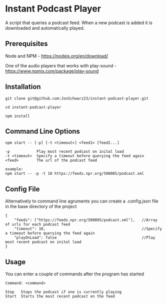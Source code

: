 # Instant Podcast Player

A script that queries a podcast feed. When a new podcast is added it is downloaded and automatically played.

## Prerequisites

Node and NPM - https://nodejs.org/en/download/

One of the audio players that works with play-sound - https://www.npmjs.com/package/play-sound

## Installation

 ```
 git clone git@github.com:JonSchwarz23/instant-podcast-player.git
 
 cd instant-podcast-player
 
 npm install
 ```

## Command Line Options

```
npm start -- [-p] [-t <timeout>] <feed1> [feed2...]

-p            Play most recent podcast on inital load
-t <timeout>  Specify a timeout before querying the feed again
<feed>        The url of the podcast feed

example:
npm start -- -p -t 10 https://feeds.npr.org/500005/podcast.xml
```

## Config File

Alternatively to command line agruments you can create a .config.json file in the base directory of the project
```
{
    "feeds": ["https://feeds.npr.org/500005/podcast.xml"],   //Array of urls for each podcast feed
    "timeout": 10,                                           //Specify a timeout before querying the feed again
    "playOnLoad": false                                      //Play most recent podcast on inital load
}
```

## Usage

You can enter a couple of commands after the program has started
```
Command: <command>

Stop   Stops the podcast if one is currently playing
Start  Starts the most recent podcast on the feed
```
